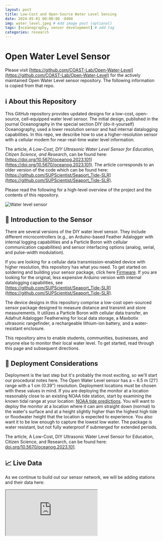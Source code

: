 ```yaml
---
layout: post
title: Low-Cost and Open-Source Water Level Sensing
date: 2024-05-01 00:00:00 -0400
img: water_level.jpeg # Add image post (optional)
tags: [oceanography, sensor development] # add tag
categories: research
---
```


# Open Water Level Sensor

Please visit [https://github.com/COAST-Lab/Open-Water-Level](https://github.com/COAST-Lab/Open-Water-Level) for the actively maintained Open Water Level sensor repository. The following information is copied from that repo.

## ℹ️ About this Repository
This GitHub repository provides updated designs for a low-cost, open-source, cell-equipped water level sensor. The initial design, published in the journal Oceanography in the special section DIY (do-it-yourself) Oceanography, used a lower resolution sensor and had internal datalogging capabilities. In this repo, we describe how to use a higher-resolution sensor with a cellular modem for near-real-time water level information. 

The article, *A Low-Cost, DIY Ultrasonic Water Level Sensor for Education, Citizen Science, and Research*, can be found here: [https://doi.org/10.5670/oceanog.2023.101](https://doi.org/10.5670/oceanog.2023.101). The article corresponds to an older version of the code which can be found here: [https://github.com/SUPScientist/Seaport_Tide-SLR](https://github.com/SUPScientist/Seaport_Tide-SLR).

Please read the following for a high-level overview of the project and the contents of this repository.

![Water level sensor](../assets/img/for_posts/SMCKERR_WL_WL01.jpeg)

## 🔌 Introduction to the Sensor
There are several versions of the DIY water level sensor. They include different microcontrollers (e.g., an Arduino-based Feather Adalogger with internal logging capabilities and a Particle Boron with cellular communication capabilities) and sensor interfacing options (analog, serial, and pulse-width modulation). 

If you are looking for a cellular data transmission-enabled device with higher resolution, this repository has what you need. To get started on soldering and building your sensor package, click here [Firmware](Firmware). If you are looking for the original, less expensive Arduino version with internal datalogging capabilities, see [https://github.com/SUPScientist/Seaport_Tide-SLR](https://github.com/SUPScientist/Seaport_Tide-SLR).

The device designs in this repository comprise a low-cost open-sourced sensor package designed to measure distance and transmit and store measurements.  It utilizes a Particle Boron with cellular data transfer, an Adafruit Adalogger Featherwing for local data storage, a Maxbotix ultrasonic rangefinder, a rechargeable lithium-ion battery, and a water-resistant enclosure. 

This repository aims to enable students, communities, businesses, and anyone else to monitor their local water level. To get started, read through this page and subsequent directions. 

## 🌊 Deployment Considerations
Deployment is the last step but it's probably the most exciting, so we'll start our procedural notes here. The Open Water Level sensor has a ~ 6.5 m (21') range with a 1 cm (0.39") resolution. Deployment locations must be chosen with these values in mind. If you are deploying the monitor at a location reasonably close to an existing NOAA tide station, start by examining the known tidal range at your location: [NOAA tide predictions](https://tidesandcurrents.noaa.gov/tide_predictions.html). You will want to deploy the monitor at a location where it can aim straight down (normal) to the water's surface and at a height slightly higher than the highest high tide or floodwater height that the location is expected to experience. You also want it to be low enough to capture the lowest low water. The package is water resistant, but not fully waterproof if submerged for extended periods.

The article, A Low-Cost, DIY Ultrasonic Water Level Sensor for Education, Citizen Science, and Research, can be found here: [doi.org/10.5670/oceanog.2023.101](https://doi.org/10.5670/oceanog.2023.101).

## 📈 Live Data
As we continue to build out our sensor network, we will be adding stations and their data here: 

<div class="resp-container">
    <iframe class="resp-iframe" src="https://wl.cormp.org/"></iframe>
</div>